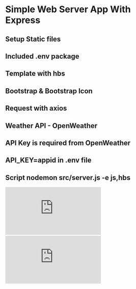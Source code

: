 # Simple Web Server App With Express

## Setup Static files

## Included .env package

## Template with hbs

## Bootstrap & Bootstrap Icon

## Request with axios

## Weather API - OpenWeather

## API Key is required from OpenWeather

## API_KEY=appid in .env file

## Script nodemon src/server.js -e js,hbs

![Welcome](https://github.com/johnsonmima/express-weather-app/blob/main/screenshots/Welcome.pdf)
![Welcome-1](https://github.com/johnsonmima/express-weather-app/blob/main/screenshots/Welcome-1.pdf)

